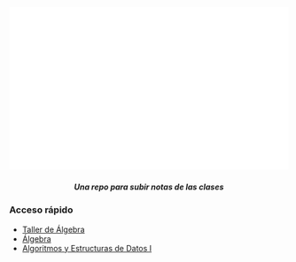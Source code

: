 <div align='center'>
  <img src="assets/logo-exactas.png">
  <h5>Una repo para subir notas de las clases</h5>
</div>

### Acceso rápido

- [Taller de Álgebra](./COMP930001-Álgebra-1/taller/)
- [Álgebra](./COMP930001-Álgebra-1/)
- [Algoritmos y Estructuras de Datos I](./COMP930003-AED1/)
